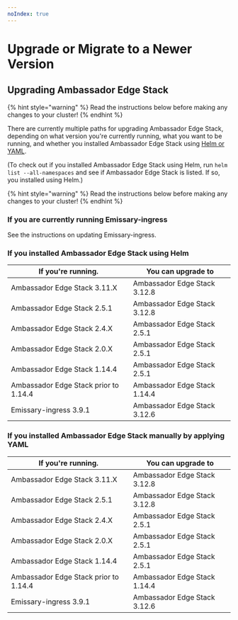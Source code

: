```yaml
---
noIndex: true
---
```


# Upgrade or Migrate to a Newer Version

## Upgrading Ambassador Edge Stack

{% hint style="warning" %}
Read the instructions below before making any changes to your cluster!
{% endhint %}

There are currently multiple paths for upgrading Ambassador Edge Stack, depending on what version you're currently running, what you want to be running, and whether you installed Ambassador Edge Stack using [Helm or YAML](../).

(To check out if you installed Ambassador Edge Stack using Helm, run `helm list --all-namespaces` and see if Ambassador Edge Stack is listed. If so, you installed using Helm.)

{% hint style="warning" %}
Read the instructions below before making any changes to your cluster!
{% endhint %}

### If you are currently running Emissary-ingress

See the instructions on updating Emissary-ingress.

### If you installed Ambassador Edge Stack using Helm

| If you're running.                    | You can upgrade to           |
| ------------------------------------- | ---------------------------- |
| Ambassador Edge Stack 3.11.X          | Ambassador Edge Stack 3.12.8 |
| Ambassador Edge Stack 2.5.1           | Ambassador Edge Stack 3.12.8 |
| Ambassador Edge Stack 2.4.X           | Ambassador Edge Stack 2.5.1  |
| Ambassador Edge Stack 2.0.X           | Ambassador Edge Stack 2.5.1  |
| Ambassador Edge Stack 1.14.4          | Ambassador Edge Stack 2.5.1  |
| Ambassador Edge Stack prior to 1.14.4 | Ambassador Edge Stack 1.14.4 |
| Emissary-ingress 3.9.1                | Ambassador Edge Stack 3.12.6 |

### If you installed Ambassador Edge Stack manually by applying YAML

| If you're running.                    | You can upgrade to           |
| ------------------------------------- | ---------------------------- |
| Ambassador Edge Stack 3.11.X          | Ambassador Edge Stack 3.12.8 |
| Ambassador Edge Stack 2.5.1           | Ambassador Edge Stack 3.12.8 |
| Ambassador Edge Stack 2.4.X           | Ambassador Edge Stack 2.5.1  |
| Ambassador Edge Stack 2.0.X           | Ambassador Edge Stack 2.5.1  |
| Ambassador Edge Stack 1.14.4          | Ambassador Edge Stack 2.5.1  |
| Ambassador Edge Stack prior to 1.14.4 | Ambassador Edge Stack 1.14.4 |
| Emissary-ingress 3.9.1                | Ambassador Edge Stack 3.12.6 |
